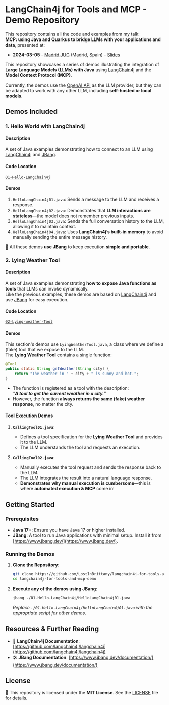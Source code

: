 # LangChain4j for Tools and MCP - Demo Repository

This repository contains all the code and examples from my talk:  
**MCP: using Java and Quarkus to bridge LLMs with your applications and data**, presented at:

- **2024-03-05** - [Madrid JUG](https://www.meetup.com/madridjug/events/306387233/) (Madrid, Spain) - [Slides](./slides/)

This repository showcases a series of demos illustrating the integration of **Large Language Models (LLMs) with Java** using [LangChain4j](https://github.com/langchain4j/langchain4j) and the **Model Context Protocol (MCP)**.

Currently, the demos use the [OpenAI API](https://openai.com/api/) as the LLM provider, but they can be adapted to work with any other LLM, including **self-hosted or local models**.

## Demos Included

### 1️. Hello World with LangChain4j

#### Description
A set of Java examples demonstrating how to connect to an LLM using [LangChain4j](https://docs.langchain4j.dev/) and [JBang](https://www.jbang.dev/).

#### Code Location
[`01-Hello-LangChain4j`](./01-Hello-LangChain4j/)

#### Demos
1. `HelloLangChain4j01.java`: Sends a message to the LLM and receives a response.
2. `HelloLangChain4j02.java`: Demonstrates that **LLM interactions are stateless**—the model does not remember previous inputs.
3. `HelloLangChain4j03.java`: Sends the full conversation history to the LLM, allowing it to maintain context.
4. `HelloLangChain4j04.java`: Uses **LangChain4j’s built-in memory** to avoid manually sending the entire message history.

📌 All these demos **use JBang** to keep execution **simple and portable**.

### 2️. Lying Weather Tool

#### Description
A set of Java examples demonstrating **how to expose Java functions as tools** that LLMs can invoke dynamically.  
Like the previous examples, these demos are based on [LangChain4j](https://docs.langchain4j.dev/) and use [JBang](https://www.jbang.dev/) for easy execution.

#### Code Location
[`02-Lying-weather-Tool`](./02-Lying-weather-Tool/)

#### Demos
This section's demos use `LyingWeatherTool.java`, a class where we define a (fake) tool that we expose to the LLM.  
The **Lying Weather Tool** contains a single function:

```java
@Tool
public static String getWeather(String city) {
    return "The weather in " + city + " is sunny and hot.";
}
```

- The function is registered as a tool with the description:  
  **_"A tool to get the current weather in a city."_**  
- However, the function **always returns the same (fake) weather response**, no matter the city.

#### Tool Execution Demos
1. **`CallingTool01.java`**:  
   - Defines a tool specification for the **Lying Weather Tool** and provides it to the LLM.  
   - The LLM understands the tool and requests an execution.

2. **`CallingTool02.java`**:  
   - Manually executes the tool request and sends the response back to the LLM.  
   - The LLM integrates the result into a natural language response.  
   - **Demonstrates why manual execution is cumbersome**—this is where **automated execution & MCP** come in!

## Getting Started

### Prerequisites
- **Java 17+**: Ensure you have Java 17 or higher installed.
- **JBang**: A tool to run Java applications with minimal setup. Install it from [https://www.jbang.dev/](https://www.jbang.dev/).

### Running the Demos

1. **Clone the Repository**:

   ```sh
   git clone https://github.com/LostInBrittany/langchain4j-for-tools-and-mcp-demo.git
   cd langchain4j-for-tools-and-mcp-demo
   ```

2. **Execute any of the demos using JBang**:

   ```sh
   jbang ./01-Hello-LangChain4j/HelloLangChain4j01.java
   ```

   *Replace `./01-Hello-LangChain4j/HelloLangChain4j01.java` with the appropriate script for other demos.*

## Resources & Further Reading
- 📘 **LangChain4j Documentation**: [https://github.com/langchain4j/langchain4j](https://github.com/langchain4j/langchain4j)
- 🛠 **JBang Documentation**: [https://www.jbang.dev/documentation/](https://www.jbang.dev/documentation/)

## License
📝 This repository is licensed under the **MIT License**. See the [LICENSE](./LICENSE) file for details.
